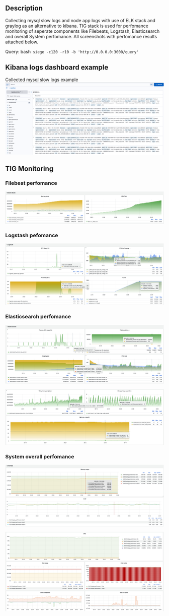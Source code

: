 ## Description
Collecting mysql slow logs and node app logs with use of ELK stack and graylog as an alternative to kibana. TIG stack is used for perfomance monitoring of seperate components like Filebeats, Logstash, Elasticsearch and overall System perfomance. All screenshots with perfomance results attached below. 

Query: 
bash```
siege -c120 -r10 -b 'http://0.0.0.0:3000/query'```


## Kibana logs dashboard example

Collected mysql slow logs example
![kibana logs dashboard example ](./images/kibana_logs_example.png)

## TIG Monitoring 

### Filebeat perfomance 

![filebeat](./images/Beats_1.png "filebeat")

### Logstash pefomance

![logstash](./images/Logstash_1.png)

### Elasticsearch perfomance

![elasticsearch1](./images/Elasticsearch_1.png)

![elasticsearch2](./images/Elasticsearch_2.png)

### System overall perfomance

![system1](./images/System_1.png)

![system2](./images/System_2.png)


